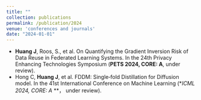 ```yaml
---
title: ""
collection: publications
permalink: /publication/2024
venue: 'conferences and journals'
date: "2024-01-01"
---
```


- **Huang J**, Roos, S., et al. On Quantifying the Gradient Inversion Risk of Data Reuse in Federated Learning Systems. In the 24th Privacy Enhancing Technologies Symposium (**PETS 2024, CORE: A**, under review).
- Hong C, **Huang J**, et al. FDDM: Single‑fold Distillation for Diffusion model. In the 41st International Conference on Machine Learning (**ICML 2024, CORE: A* **， under review).
